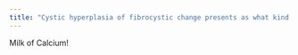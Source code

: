 ```yaml
---
title: "Cystic hyperplasia of fibrocystic change presents as what kind of calcs?"
---
```

Milk of Calcium!


